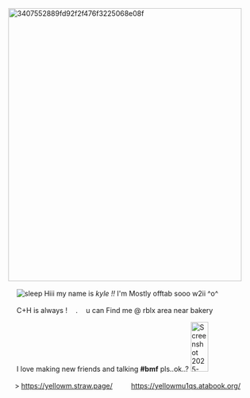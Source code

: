



<img width="470" height="550" alt="3407552889fd92f2f476f3225068e08f" src="https://github.com/user-attachments/assets/d823fa84-e578-473c-9914-86fa10a5f407" />





 ㅤ  ![sleep](https://github.com/user-attachments/assets/07e56d82-a6d7-45e9-b4cf-0feb9f321600) Hiii my name is *kyle !!* I'm Mostly offtab sooo w2ii ^o^ 

 ㅤ     C+H is always !ㅤ    .ㅤ   u can Find me @ rblx area near bakery


 ㅤ I love making new friends and talking __#bmf__ pls..ok..? <img width="35" height="100" alt="Screenshot 2025-10-08 110115" src="https://github.com/user-attachments/assets/60f381f6-fda4-4d61-b87c-b736649f8684" />

 ㅤ> https://yellowm.straw.page/ ㅤ  ㅤ  https://yellowmu1qs.atabook.org/



